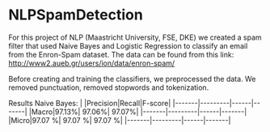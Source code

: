 # NLPSpamDetection

For this project of NLP (Maastricht University, FSE, DKE) we created a spam filter that used Naive Bayes and Logistic Regression to classify an email from the Enron-Spam dataset. The data can be found from this link: http://www2.aueb.gr/users/ion/data/enron-spam/

Before creating and training the classifiers, we preprocessed the data. We removed punctuation, removed stopwords and tokenization. 




Results Naive Bayes:
|       |Precision|Recall|F-score|
|-------|---------|------|-------|
|Macro|97.13%| 97.06%| 97.07%|
|-------|---------|------|-------|
|Micro|97.07 %| 97.07 %| 97.07 %|
|-------|---------|------|-------|
